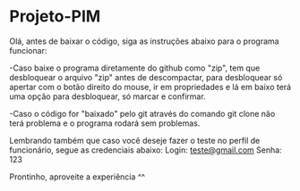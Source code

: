 # Projeto-PIM

Olá, antes de baixar o código, siga as instruções abaixo para o programa funcionar:

-Caso baixe o programa diretamente do github como "zip", tem que desbloquear o arquivo "zip" antes de descompactar, para desbloquear só apertar com o botão direito do mouse, ir em propriedades e lá em baixo terá uma opção para desbloquear, só marcar e confirmar.

-Caso o código for "baixado" pelo git através do comando git clone não terá problema e o programa rodará sem problemas.

Lembrando também que caso você deseje fazer o teste no perfil de funcionário, segue as credenciais abaixo:
Login: teste@gmail.com
Senha: 123

Prontinho, aproveite a experiência ^^

